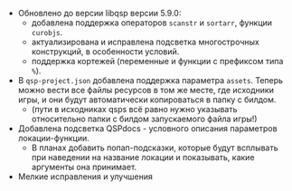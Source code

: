 - Обновлено до версии libqsp версии 5.9.0:
	- добавлена поддержка операторов `scanstr` и `sortarr`, функции `curobjs`.
	- актуализирована и исправлена подсветка многострочных конструкций, в особенности условий.
	- поддержка кортежей (переменные и функции с префиксом типа `%`).
- В `qsp-project.json` добавлена поддержка параметра `assets`. Теперь можно вести все файлы ресурсов в том же месте, где исходники игры, и они будут автоматически копироваться в папку с билдом.
	- (пути в исходниках qsps всё равно нужно указывать относительно папки с билдом запускаемого файла игры!)
- Добавлена подсветка QSPdocs - условного описания параметров локации-функции.
	- В планах добавить попап-подсказки, которые будут всплывать при наведении на название локации и показывать, какие аргументы она принимает.
- Мелкие исправления и улучшения